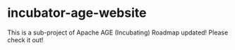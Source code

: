 # incubator-age-website
This is a sub-project of Apache AGE (Incubating)
Roadmap updated! Please check it out!

